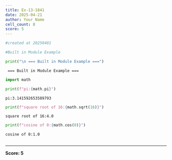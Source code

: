 ```yaml
---
title: Ex-13-1841
date: 2025-04-21
author: Your Name
cell_count: 8
score: 5
---
```


```python
#created at 20250401
```


```python
#Built in Module Example
```


```python
print("\n === Built in Module Example ===")
```

    
     === Built in Module Example ===



```python
import math
```


```python
print(f"pi:{math.pi}")
```

    pi:3.141592653589793



```python
print(f"square root of 16:{math.sqrt(16)}")
```

    square root of 16:4.0



```python
print(f"cosine of 0:{math.cos(0)}")
```

    cosine of 0:1.0



```python

```


---
**Score: 5**